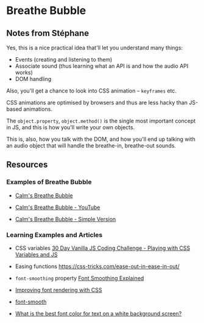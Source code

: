 # Breathe Bubble

## Notes from Stéphane

Yes, this is a nice practical idea that'll let you understand many things:

* Events (creating and listening to them)
* Associate sound (thus learning what an API is and how the audio API works)
* DOM handling

Also, you'll get a chance to look into CSS animation – `keyframes` etc.

CSS animations are optimised by browsers and thus are less hacky than JS-based animations.

The `object.property`, `object.method()` is the single most important concept in JS, and this is how you'll write your own objects.

This is, also, how you talk with the DOM, and how you'll end up talking with an audio object that will handle the breathe-in, breathe-out sounds.

## Resources

### Examples of Breathe Bubble

- [Calm's Breathe Bubble](https://twitter.com/calm/status/1090371889220997120)

- [Calm's Breathe Bubble - YouTube](https://www.youtube.com/watch?v=5DqTuWve9t8)

- [Calm's Breathe Bubble - Simple Version](https://www.calm.com/breathe)

### Learning Examples and Articles

- CSS variables
[30 Day Vanilla JS Coding Challenge - Playing with CSS Variables and JS](https://javascript30.com/)

- Easing functions
<https://css-tricks.com/ease-out-in-ease-in-out/>

- `font-smoothing` property
[Font Smoothing Explained](https://szafranek.net/blog/2009/02/22/font-smoothing-explained/)

- [Improving font rendering with CSS](https://medium.com/@MateMarschalko/improving-font-rendering-with-css-3383fc358cbc)

- [font-smooth](https://developer.mozilla.org/en-US/docs/Web/CSS/font-smooth)

- [What is the best font color for text on a white background screen?](https://www.quora.com/What-is-the-best-font-color-for-text-on-a-white-background-screen-Are-there-any-studies-to-back-this-up-in-terms-of-optimal-readability)
